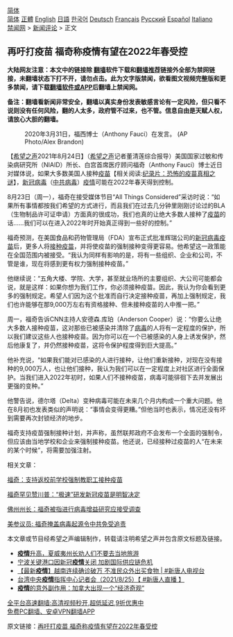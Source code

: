  <!-- 面包屑导航 --> <div class="breadcrumb"><!-- GTranslate: https://gtranslate.io/ -->  <div class="switcher notranslate">  <div class="selected">  <a href="#" onclick="return false;"> 简体</a>  </div>  <div class="option">  <a href="https://www.bannedbook.org" onclick="doGTranslate('zh-CN|zh-CN');jQuery('div.switcher div.selected a').html(jQuery(this).html());return false;" title="简体中文" class="nturl selected"> 简体</a>  <a href="https://www.bannedbook.org/zh-tw/" onclick="doGTranslate('zh-CN|zh-TW');jQuery('div.switcher div.selected a').html(jQuery(this).html());return false;" title="繁體中文" class="nturl"> 正體</a>  <a href="https://www.bannedbook.org/en/" onclick="doGTranslate('zh-CN|en');jQuery('div.switcher div.selected a').html(jQuery(this).html());return false;" title="English" class="nturl"> English</a>  <a href="https://www.bannedbook.org/ja/" onclick="doGTranslate('zh-CN|ja');jQuery('div.switcher div.selected a').html(jQuery(this).html());return false;" title="日本語" class="nturl"> 日語</a>  <a href="https://www.bannedbook.org/ko/" onclick="doGTranslate('zh-CN|ko');jQuery('div.switcher div.selected a').html(jQuery(this).html());return false;" title="한국어" class="nturl"> 한국어</a>  <a href="https://www.bannedbook.org/de/" onclick="doGTranslate('zh-CN|de');jQuery('div.switcher div.selected a').html(jQuery(this).html());return false;" title="Deutsch" class="nturl"> Deutsch</a>  <a href="https://www.bannedbook.org/fr/" onclick="doGTranslate('zh-CN|fr');jQuery('div.switcher div.selected a').html(jQuery(this).html());return false;" title="Français" class="nturl"> Français</a>  <a href="https://www.bannedbook.org/ru/" onclick="doGTranslate('zh-CN|ru');jQuery('div.switcher div.selected a').html(jQuery(this).html());return false;" title="Русский" class="nturl"> Русский</a>  <a href="https://www.bannedbook.org/es/" onclick="doGTranslate('zh-CN|es');jQuery('div.switcher div.selected a').html(jQuery(this).html());return false;" title="Español" class="nturl"> Español</a>  <a href="https://www.bannedbook.org/it/" onclick="doGTranslate('zh-CN|it');jQuery('div.switcher div.selected a').html(jQuery(this).html());return false;" title="Italiano" class="nturl"> Italiano</a>  </div>  </div>      <div class='breadcrumb-sub'><!-- Breadcrumb NavXT 6.3.0 --> <a href="https://www.bannedbook.org/" class="home">禁闻网</a> &gt; <a href="https://www.bannedbook.org/bnews/comments/" class="category">新闻评论</a> &gt; 正文</div></div><h2>再吁打疫苗 福奇称疫情有望在2022年春受控</h2> <p class="notice"><b>大陆网友注意：本文中的链接除 <a href="https://github.com/bannedbook/fanqiang" >翻墙</a>软件下载和<a href="https://github.com/killgcd/justmysocks/blob/master/README.md">翻墙推荐</a>链接外全部为禁网链接，未翻墙状态下打不开，请勿点击。此为文字版禁闻，欲看图文视频完整版和更多禁闻，请下载<a href="https://github.com/bannedbook/fanqiang">翻墙软件或APP</a>后翻墙上禁闻网。</p><p>备注：翻墙看新闻非常安全，翻墙以真实身份发表敏感言论有一定风险，但只看不说则没有任何风险，翻的人太多，政府管不过来，也不管。信息自由是天赋人权，请放心大胆的翻墙。</b></p>  <div class="entry"> <figure> <p><figcaption>2020年3月31日，福西博士（Anthony Fauci）在发言。 (AP Photo/Alex Brandon)</figcaption></figure> <p>【<span class='wp_keywordlink_affiliate'><a href="https://www.soundofhope.org" title="希望之声" target="_blank">希望之声</a></span>2021年8月24日】（<a href="https://www.bannedbook.org/bnews/tag/%e5%b8%8c%e6%9c%9b%e4%b9%8b%e5%a3%b0/" class="st_tag internal_tag" rel="tag" title="标签 希望之声 下的日志">希望之声</a>记者董清莲综合报导）美国国家过敏和传染病研究所（NIAID）所长、白宫首席医疗顾问福奇（Anthony Fauci）博士近日对媒体说，如果大多数美国人接种<span class='wp_keywordlink'><a href="https://www.bannedbook.org/bnews/tculture/20160630/551027.html" title="疫苗" target="_blank">疫苗</a></span>【相关阅读:<a href='https://www.bannedbook.org/bnews/topimagenews/20180408/925060.html' target='_blank'>纪录片：恐怖的疫苗真相之谜</a>】，<a href="https://www.bannedbook.org/bnews/tag/%e6%96%b0%e5%86%a0%e7%97%85%e6%af%92/" class="st_tag internal_tag" rel="tag" title="标签 新冠病毒 下的日志">新冠病毒</a>（<a href="https://www.bannedbook.org/bnews/tag/%e4%b8%ad%e5%85%b1%e7%97%85%e6%af%92/" class="st_tag internal_tag" rel="tag" title="标签 中共病毒 下的日志">中共病毒</a>）<a href="https://www.bannedbook.org/bnews/tag/%E7%96%AB%E6%83%85/" class="st_tag internal_tag" rel="tag" title="标签 疫情 下的日志">疫情</a>可能在2022年春天得到控制。</p> <p>8月23日（周一），福奇在接受媒体节目“All Things Considered”采访时说：“如果所有事情都按我们希望的方式进行，而且我们在过去几分钟里刚刚讨论过的BLA（生物制品许可证申请）方面真的很成功，我们也真的让绝大多数人接种了<a href="https://www.bannedbook.org/bnews/tag/%e7%96%ab%e8%8b%97/" class="st_tag internal_tag" rel="tag" title="标签 疫苗 下的日志">疫苗</a>的话&#8230;&#8230;我们可以在进入2022年时开始真正得到一些好的控制。”</p> <p>福奇预测，在美国食品和药物管理局（FDA）宣布正式批准辉瑞公司的<a href="https://www.bannedbook.org/bnews/tag/%e6%96%b0%e5%86%a0%e7%97%85%e6%af%92%e7%96%ab%e8%8b%97/" class="st_tag internal_tag" rel="tag" title="标签 新冠病毒疫苗 下的日志">新冠病毒疫苗</a>后，更多人将<a href="https://www.bannedbook.org/bnews/tag/%E6%8E%A5%E7%A7%8D%E7%96%AB%E8%8B%97/" class="st_tag internal_tag" rel="tag" title="标签 接种疫苗 下的日志">接种疫苗</a>，并将使疫苗的强制接种变得更容易。他希望这一政策能在全国范围内被接受。“我认为同样有影响的是，将有一些组织、企业和公司，不管是谁，现在将感到更有权力强制接种疫苗。”</p> <p>他继续说：“五角大楼、学院、大学，甚至就业场所的主要组织、大公司可能都会说，就是这样：如果你想为我们工作，你必须接种疫苗。因此，我认为你会看到更多的强制规定。希望人们因为这个批准而自行决定接种疫苗，再加上强制规定，我们也许能够在那9,000万左右有资格接种、但未接种疫苗的人中推一把。”</p>  <p>周一，福奇告诉CNN主持人安德森.库珀（Anderson Cooper）说：“你要么让绝大多数人接种疫苗，这对那些已被感染并清除了<a href="https://www.bannedbook.org/bnews/tag/%e7%97%85%e6%af%92/" class="st_tag internal_tag" rel="tag" title="标签 病毒 下的日志">病毒</a>的人将有一定程度的保护，所以我们建议这些人也接种疫苗。因为你可以在一个已被感染的人身上诱发保护，然后他康复了，并仍然接种疫苗，这将令保护程度得到巨大提高。”</p> <p>他补充说，“如果我们能对已感染的人进行接种，让他们重新接种，对现在没有接种的9,000万人，也让他们接种，我认为我们可以在一定程度上对社区进行全面保护。当我们进入2022年初时，如果人们不接种疫苗，病毒可能徘徊下去并发展出更强的变种。”</p> <p>他警告说，德尔塔（Delta）变种病毒可能在未来几个月内构成一个重大问题。他在8月初也发表类似的声明说：“事情会变得更糟。”但他当时也表示，情况还没有坏到需要再次封锁经济的地步。</p> <p>福奇支持疫苗强制接种计划，并声称，虽然联邦政府不会发布一个全面的强制令，但应该由当地学校和企业来强制接种疫苗。他还说，已经接种过疫苗的人“在未来的某个时候”，将需要加强注射。</p>  <p>相关文章：</p> <p><a data-ctorig="https://www.soundofhope.org/post/534173" data-cturl="https://www.google.com/url?client=internal-element-cse&amp;cx=007749283119516952101:0iwnfnkwnek&amp;q=https://www.soundofhope.org/post/534173&amp;sa=U&amp;ved=2ahUKEwixkuP0z8ryAhWEQzABHaQcDMA4ChAWMAV6BAgCEAI&amp;usg=AOvVaw3h77_CcmgBGoz-REGwcjM7" href="https://www.soundofhope.org/post/534173" target="_blank">福奇：支持返校前学校强制教职工接种疫苗</a></p> <p><a data-ctorig="https://www.soundofhope.org/post/532727?lang=b5" data-cturl="https://www.google.com/url?client=internal-element-cse&amp;cx=007749283119516952101:0iwnfnkwnek&amp;q=https://www.soundofhope.org/post/532727%3Flang%3Db5&amp;sa=U&amp;ved=2ahUKEwixkuP0z8ryAhWEQzABHaQcDMA4ChAWMAR6BAgFEAI&amp;usg=AOvVaw2MGr-Utaf4wBj8t67ra5B1" href="https://www.soundofhope.org/post/532727?lang=b5" target="_blank">福奇罕见赞川普：“极速”研发新冠疫苗是明智决定</a></p> <p><a data-ctorig="https://www.soundofhope.org/post/511997?lang=b5" data-cturl="https://www.google.com/url?client=internal-element-cse&amp;cx=007749283119516952101:0iwnfnkwnek&amp;q=https://www.soundofhope.org/post/511997%3Flang%3Db5&amp;sa=U&amp;ved=2ahUKEwi19u7Lz8ryAhU_QzABHeODCaIQFnoECAEQAg&amp;usg=AOvVaw1sVfqxYuGgcFjwndHkAHCM" href="https://www.soundofhope.org/post/511997?lang=b5" target="_blank">佛州州长：福奇被指进行病毒增益研究应接受调查</a></p>  <p><a data-ctorig="https://www.soundofhope.org/post/518426?lang=b5" data-cturl="https://www.google.com/url?client=internal-element-cse&amp;cx=007749283119516952101:0iwnfnkwnek&amp;q=https://www.soundofhope.org/post/518426%3Flang%3Db5&amp;sa=U&amp;ved=2ahUKEwi19u7Lz8ryAhU_QzABHeODCaIQFnoECAMQAg&amp;usg=AOvVaw2hJSsIvDlDED0FSFWJc-Z8" href="https://www.soundofhope.org/post/518426?lang=b5" target="_blank">美参议员: 福奇掩盖病毒起源令中共免受追责</a></p> <p>本文章或节目经希望之声编辑制作，转载请注明希望之声并包含原文标题及链接。 </p> <ul class='op-related-articles' title='相关阅读'> <li><a href='https://www.bannedbook.org/bnews/worldnews/usa/20210825/1612562.html' target='_blank'><b>疫情</b>升高，夏威夷州长劝人们不要去当地旅游</a></li> <li><a href='https://www.bannedbook.org/bnews/ssgc/20210825/1612540.html' target='_blank'>宁波关键港口因新冠<b>疫情</b>关闭 加剧国际供应链危机</a></li> <li><a href='https://www.bannedbook.org/bnews/bannedvideo/20210825/1612495.html' target='_blank'>【最新<b>疫情</b>】越南连续确诊破万 不准民众外出买食物 | #新唐人电视台</a></li> <li><a href='https://www.bannedbook.org/bnews/bannedvideo/20210824/1612441.html' target='_blank'>台湾中央<b>疫情</b>指挥中心记者会（2021/8/25）【 #新唐人直播 】</a></li> <li><a href='https://www.bannedbook.org/bnews/lifebaike/20210824/1612305.html' target='_blank'><b>疫情</b>的意外副作用：加拿大出现一个“经济奇观”</a></li> </ul> <p class="texttj"> <a href="https://github.com/bannedbook/fanqiang/wiki/V2ray%E6%9C%BA%E5%9C%BA" target="_blank">全平台高速翻墙:高清视频秒开,超低延迟,9折优惠中</a><br/> <a href="https://github.com/bannedbook/fanqiang/wiki/%E7%A6%81%E9%97%BB%E7%BD%91%E5%AE%89%E5%8D%93%E7%BF%BB%E5%A2%99%E6%96%B0%E9%97%BBAPP" target="_blank">免费PC翻墙、安卓VPN翻墙APP</a></p><p>原文链接：<a class="src_link"  href="https://www.soundofhope.org/post/538547" target="_blank">再吁打疫苗 福奇称疫情有望在2022年春受控</a></p> <a name='sharetosocial'></a>  <div style="margin-bottom:5px;padding-bottom:5px;clear:both"> <div id="archive-pix-1" class="banner-ads"> <!-- AuctionX Display platform tag START --> <div id="26318x728x90x621x_ADSLOT2" clicktrack="%%CLICK_URL_ESC%%"></div> <!-- AuctionX Display platform tag END --> </div> <div id="archive-pix-2" class="banner-ads"> <!-- AuctionX Display platform tag START --> <div id="26315x300x250x621x_ADSLOT2" clicktrack="%%CLICK_URL_ESC%%"></div> <!-- AuctionX Display platform tag END --> </div> </div>  <div id="archive-pix-1" class="banner-ads"> <!-- AuctionX Display platform tag START --> <div id="26318x728x90x621x_ADSLOT3" clicktrack="%%CLICK_URL_ESC%%"></div> <!-- AuctionX Display platform tag END --> </div> </div><!--END ENTRY--> 